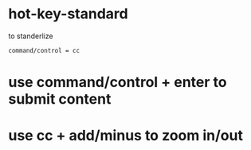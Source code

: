 # hot-key-standard
to standerlize

`command/control = cc`

# use command/control + enter to submit content

# use cc + add/minus to zoom in/out
